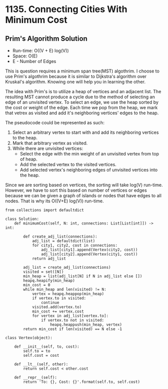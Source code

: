 # 1135. Connecting Cities With Minimum Cost

## Prim's Algorithm Solution
- Run-time: O((V + E) log(V))
- Space: O(E)
- E - Number of Edges

This is question requires a minimum span tree(MST) algothrim.
I choose to use Prim's algothrim because it is similar to Dijkstra's algorithm over Kruskal's algorithm.
Knowing one will help you in learning the other.

The idea with Prim's is to utilize a heap of vertices and an adjacent list.
The resulting MST cannot produce a cycle due to the method of selecting an edge of an unvisited vertex.
To select an edge, we use the heap sorted by the cost or weight of the edge.
Each time we pop from the heap, we mark that vetrex as visited and add it's neighboring vertices' edges to the heap.

The pseudocode could be represented as such:
1. Select an arbitrary vertex to start with and add its neighboring vertices to the heap.
2. Mark that arbitrary vertex as visited.
3. While there are unvisited vertices:
    - Select the edge with the min weight of an unvisited vertex from top of heap.
    - Add the selected vertex to the visited vertices.
    - Add selected vertex's neighboring edges of unvisited vertices into the heap.

Since we are sorting based on vertices, the sorting will take log(V) run-time.
However, we have to sort this based on number of vertices or edges because we can be given a graph of islands or nodes that have edges to all nodes.
That is why its O((V+E) log(V)) run-time.

```
from collections import defaultdict

class Solution:
    def minimumCost(self, N: int, connections: List[List[int]]) -> int:

        def create_adj_list(connections):
            adj_list = defaultdict(list)
            for city1, city2, cost in connections:
                adj_list[city1].append(Vertex(city2, cost))
                adj_list[city2].append(Vertex(city1, cost))
            return adj_list

        adj_list = create_adj_list(connections)
        visited = set([N])
        min_heap = list(adj_list[N] if N in adj_list else [])
        heapq.heapify(min_heap)
        min_cost = 0
        while min_heap and len(visited) != N:
            vertex = heapq.heappop(min_heap)
            if vertex.to in visited:
                continue
            visited.add(vertex.to)
            min_cost += vertex.cost
            for vertex in adj_list[vertex.to]:
                if vertex.to not in visited:
                    heapq.heappush(min_heap, vertex)
        return min_cost if len(visited) == N else -1

class Vertex(object):

    def __init__(self, to, cost):
        self.to = to
        self.cost = cost

    def __lt__(self, other):
        return self.cost < other.cost

    def __repr__(self):
        return 'To: {}, Cost: {}'.format(self.to, self.cost)
```
